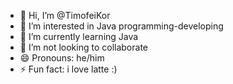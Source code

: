 - 👋 Hi, I’m @TimofeiKor
- 👀 I’m interested in Java programming-developing
- 🌱 I’m currently learning Java
- 💞️ I’m not looking to collaborate
- 😄 Pronouns: he/him
- ⚡ Fun fact: i love latte :)

<!---
TimofeiKor/TimofeiKor is a ✨ special ✨ repository because its `README.md` (this file) appears on your GitHub profile.
You can click the Preview link to take a look at your changes.
--->
